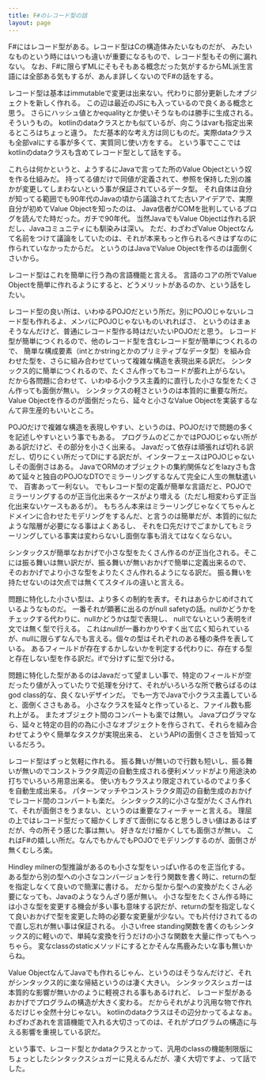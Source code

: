 ```yaml
---
title: F#のレコード型の話
layout: page
---
```

F#にはレコード型がある。レコード型はCの構造体みたいなものだが、
みたいなものという時にはいつも違いが重要になるもので、レコード型もその例に漏れない。
なお、F#に限らずMLにそもそもある概念だった気がするからML派生言語には全部ある気もするが、あんま詳しくないのでF#の話をする。

レコード型は基本はimmutableで変更は出来ない。代わりに部分更新したオブジェクトを新しく作れる。
この辺は最近のJSにも入っているので良くある概念と思う。
さらにハッシュ値とかequalityとか使いそうなものは勝手に生成される。そういうもの。
kotlinのdataクラスとかも似ているが、向こうはvarも指定出来るところはちょっと違う。
ただ基本的な考え方は同じものだ。実際dataクラスも全部valにする事が多くて、実質同じ使い方をする。
という事でここではkotlinのdataクラスも含めてレコード型として話をする。

これらは何かというと、ようするにJavaで言ってた所のValue Objectという奴を作る仕組みだ。
持ってる値だけで同値が定義されて、参照を保持した別の誰かが変更してしまわないという事が保証されているデータ型。
それ自体は自分が知ってる範囲でも90年代のJavaの頃から議論されてた古いアイデアで、実際自分が初めてValue Objectを知ったのは、
Java信者がCOMを批判しているブログを読んでた時だった。ガチで90年代。
当然JavaでもValue Objectは作れる訳だし、Javaコミュニティにも馴染みは深い。
ただ、わざわざValue Objectなんて名前をつけて議論をしていたのは、それが本来もっと作られるべきはずなのに作られていなかったからだ。
というのはJavaでValue Objectを作るのは面倒くさいから。

レコード型はこれを簡単に行う為の言語機能と言える。
言語のコアの所でValue Objectを簡単に作れるようにすると、どうメリットがあるのか、という話をしたい。

レコード型の良い所は、いわゆるPOJOだという所だ。別にPOJOじゃないレコード型も作れるよ、メンバにPOJOじゃないものいれればさ、
というのはまぁそうなんだけど、普通にレコード型作る時はだいたいPOJOだと思う。
レコード型が簡単につくれるので、他のレコード型を含むレコード型が簡単につくれるので、
簡単な構成要素（intとかstringとかのプリミティブなデータ型）を組み合わせた型を、さらに組み合わせていって複雑な構造を表現出来る訳だ。
シンタックス的に簡単につくれるので、たくさん作ってもコードが膨れ上がらない。
だから各問題に合わせて、いわゆる小クラス主義的に直行した小さな型をたくさん作っても面倒が無い。
シンタックスの軽さというのは本質的に重要な所だ。Value Objectを作るのが面倒だったら、延々と小さなValue Objectを実装するなんて非生産的もいいところ。

POJOだけで複雑な構造を表現しやすい、というのは、POJOだけで問題の多くを記述しやすいという事でもある。
プログラムのどこかではPOJOじゃない所がある訳だけど、その部分を小さく出来る。
Javaだって依存は頑張れば切れる訳だし、切りにくい所だってDIにする訳だが、インターフェースはPOJOじゃないしその面倒さはある。
JavaでORMのオブジェクトの集約関係などをlazyさも含めて延々と独自のPOJOなDTOでミラーリングするなんて完全に人生の無駄遣いで、
百害あって一利ない。
でもレコード型の定義が簡単な言語だと、POJOでミラーリングするのが正当化出来るケースがより増える（ただし相変わらず正当化出来ないケースもあるが）。
もちろん本来はミラーリングじゃなくてちゃんとドメインに合わせたモデリングをするんだ、と言うのは簡単だが、本質的に似たような階層が必要になる事はよくあるし、
それを口先だけでごまかしてもミラーリングしている事実は変わらないし面倒な事も消えてはなくならない。

シンタックスが簡単なおかげで小さな型をたくさん作るのが正当化される。そこには振る舞いは無い訳だが、振る舞いが無いおかげで簡単に定義出来るので、
そのおかげでより小さな型をよりたくさん作れるようになる訳だ。
振る舞いを持たせないのは欠点では無くてスタイルの違いと言える。

問題に特化した小さい型は、より多くの制約を表す。それはあらかじめifされているようなものだ。
一番それが顕著に出るのがnull safetyの話。nullかどうかをチェックする代わりに、nullかどうかは型で表現し、
nullでないという表明をif文では無く型で行える。
これはnullが一番わかりやすく出て広く知られているが、nullに限らずなんでも言える。個々の型はそれぞれのある種の条件を表している。
あるフィールドが存在するかしないかを判定する代わりに、存在する型と存在しない型を作る訳だ。ifで分けずに型で分ける。

問題に特化した型があるのはJavaだって望ましい事で、特定のフィールドが空だったり値が入っていたりで処理を分けて、それがいろいろな所で散らばるのはgod class的な、良くないデザインだ。
でも一方でJavaで小クラス主義していると、面倒くささもある。
小さなクラスを延々と作っていると、ファイル数も膨れ上がる。
またオブジェクト間のコンバートも楽では無い。
Javaプログラマなら、延々と特定の目的の為に小さなオブジェクトを作らされて、それらを組み合わせてようやく簡単なタスクが実現出来る、
というAPIの面倒くささを皆知っているだろう。

レコード型はずっと気軽に作れる。
振る舞いが無いので行数も短いし、振る舞いが無いのでコンストラクタ周辺の自動生成される便利メソッドがより用途決め打ちでいろいろ用意出来る。
使い方もクラスより限定されているのでより多くを自動生成出来る。
パターンマッチやコンストラクタ周辺の自動生成のおかげでレコード間のコンバートも楽だ。
シンタックス的に小さな型がたくさん作れて、それが面倒さをうまない、というのは重要なフィーチャーと言える。
理屈の上ではレコード型だって細かくしすぎて面倒になると思うしきい値はあるはずだが、今の所そう感じた事は無い。
好きなだけ細かくしても面倒さが無い。
これはF#の嬉しい所だ。なんでもかんでもPOJOでモデリングするのが、面倒さが無くむしろ楽。

Hindley milnerの型推論があるのも小さな型をいっぱい作るのを正当化する。
ある型から別の型への小さなコンバージョンを行う関数を書く時に、returnの型を指定しなくて良いので簡潔に書ける。
だから型から型への変換がたくさん必要になっても、Javaのようなうんざり感が無い。
小さな型をたくさん作る時には小さな型を変更する機会が多い事も意味する訳だが、returnの型を指定しなくて良いおかげで型を変更した時の必要な変更量が少ない。でも片付けされてるので直し忘れが無い事は保証される。
小さいfree standing関数を書くのもシンタックス的に軽いので、単純な変換を行うだけの小さな関数を大量に作ってもへっちゃら。
変なclassのstaticメソッドにするとかそんな馬鹿みたいな事も無いからね。

Value ObjectなんてJavaでも作れるじゃん、というのはそうなんだけど、それがシンタックス的に楽な帰結というのは凄く大きい。
シンタックスシュガーは本質的な影響が無いかのように軽視される事もあるけれど、
レコード型があるおかげでプログラムの構造が大きく変わる。
だからそれがより汎用な物で作れるだけじゃ全然十分じゃない。
kotlinのdataクラスはその辺分かってるよなぁ。
わざわざあれを言語機能で入れる大切さってのは、それがプログラムの構造に与える影響を重視している訳だ。

という事で、レコード型とかdataクラスとかって、汎用のclassの機能制限版にちょっとしたシンタックスシュガーに見えるんだが、凄く大切ですよ、って話でした。